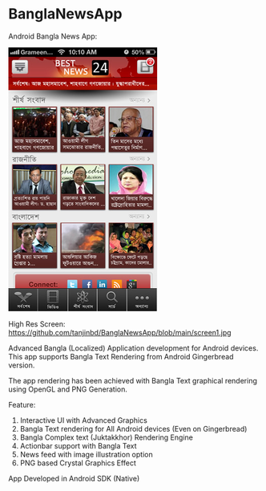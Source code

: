 # BanglaNewsApp

Android Bangla News App:

![alt text](https://github.com/tanjinbd/BanglaNewsApp/blob/main/AndroidApp.jpg?raw=true)

High Res Screen:
https://github.com/tanjinbd/BanglaNewsApp/blob/main/screen1.jpg

Advanced Bangla (Localized) Application development for Android devices. This app supports Bangla Text Rendering from Android Gingerbread version.

The app rendering has been achieved with Bangla Text graphical rendering using OpenGL and PNG Generation.

Feature:
1. Interactive UI with Advanced Graphics
2. Bangla Text rendering for All Android devices (Even on Gingerbread)
3. Bangla Complex text (Juktakkhor) Rendering Engine
4. Actionbar support with Bangla Text
5. News feed with image illustration option
6. PNG based Crystal Graphics Effect

App Developed in Android SDK (Native)
